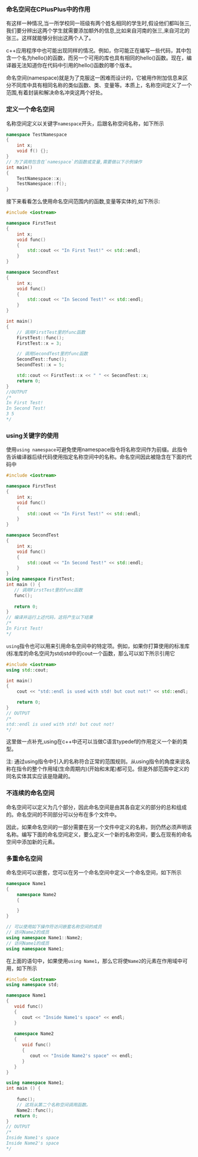 ### 命名空间在CPlusPlus中的作用

有这样一种情况,当一所学校同一班级有两个姓名相同的学生时,假设他们都叫张三,我们要分辨出这两个学生就需要添加额外的信息,比如来自河南的张三,来自河北的张三。这样就能够分别出这两个人了。

c++应用程序中也可能出现同样的情况。例如，你可能正在编写一些代码，其中包含一个名为hello()的函数，而另一个可用的库也具有相同的hello()函数。现在，编译器无法知道你在代码中引用的hello()函数的哪个版本。

命名空间(namespace)就是为了克服这一困难而设计的，它被用作附加信息来区分不同库中具有相同名称的类似函数、类、变量等。本质上，名称空间定义了一个范围,有着封装和解决命名冲突这两个好处。

### 定义一个命名空间

名称空间定义以关键字`namespace`开头，后跟名称空间名称，如下所示

```C++
namespace TestNamespace
{
    int x;
    void f() {};
}
// 为了调用包含在`namespace`的函数或变量,需要做以下示例操作
int main()
{
    TestNamespace::x;
    TestNamespace::f();
}
```
接下来看看怎么使用命名空间范围内的函数,变量等实体的,如下所示:

```C++
#include <iostream>

namespace FirstTest
{
    int x;
    void func()
    {
        std::cout << "In First Test!" << std::endl;
    }
}

namespace SecondTest
{
    int x;
    void func()
    {
        std::cout << "In Second Test!" << std::endl;
    }
}

int main()
{
    // 调用FirstTest里的func函数
    FirstTest::func();
    FirstTest::x = 3;

    // 调用SecondTest里的func函数
    SecondTest::func();
    SecondTest::x = 5;

    std::cout << FirstTest::x << " " << SecondTest::x;
    return 0;
}
//OUTPUT
/*
In First Test!
In Second Test!
3 5
*/
```

### using关键字的使用

使用`using namespace`可避免使用namespace指令将名称空间作为前缀。此指令告诉编译器后续代码使用指定名称空间中的名称。命名空间因此被隐含在下面的代码中

```C++
#include <iostream>

namespace FirstTest
{
    int x;
    void func()
    {
        std::cout << "In First Test!" << std::endl;
    }
}

namespace SecondTest
{
    int x;
    void func()
    {
        std::cout << "In Second Test!" << std::endl;
    }
}
using namespace FirstTest;
int main () {
   // 调用FirstTest里的func函数
   func();
   
   return 0;
}
// 编译并运行上述代码，这将产生以下结果
/*
In First Test!
*/
```

`using`指令也可以用来引用命名空间中的特定项。例如，如果你打算使用的标准库(标准库的命名空间为std)std中的cout一个函数，那么可以如下所示引用它

```C++
#include <iostream>
using std::cout;

int main()
{
    cout << "std::endl is used with std! but cout not!" << std::endl;

    return 0;
}
// OUTPUT
/*
std::endl is used with std! but cout not!
*/
```

这里做一点补充,using在c++中还可以当做C语言typedef的作用定义一个新的类型。


注: 通过using指令中引入的名称符合正常的范围规则。从using指令的角度来说名称在指令的整个作用域(生命周期内)(开始和末尾)都可见。但是外部范围中定义的同名实体其实应该是隐藏的。

### 不连续的命名空间

命名空间可以定义为几个部分，因此命名空间是由其各自定义的部分的总和组成的。命名空间的不同部分可以分布在多个文件中。

因此，如果命名空间的一部分需要在另一个文件中定义的名称，则仍然必须声明该名称。编写下面的命名空间定义，要么定义一个新的名称空间，要么在现有的命名空间中添加新的元素。

### 多重命名空间

命名空间可以嵌套，您可以在另一个命名空间中定义一个命名空间，如下所示

```C++
namespace Name1
{
    namespace Name2
    {

    }
}

// 可以使用如下操作符访问嵌套名称空间的成员
// 访问Name2的成员
using namespace Name1::Name2;
// 访问Name1的成员
using namespace Name1;
```

在上面的语句中，如果使用`using Name1`，那么它将使`Name2`的元素在作用域中可用，如下所示

```C++
#include <iostream>
using namespace std;

namespace Name1 
{
   void func() 
   {
      cout << "Inside Name1's space" << endl;
   }
   
   namespace Name2 
   {
      void func() 
      {
         cout << "Inside Name2's space" << endl;
      }
   }
}

using namespace Name1;
int main () {
   
    func();
    // 这将从第二个名称空间调用函数。
    Name2::func();
   return 0;
}
// OUTPUT
/*
Inside Name1's space
Inside Name2's space
*/
```